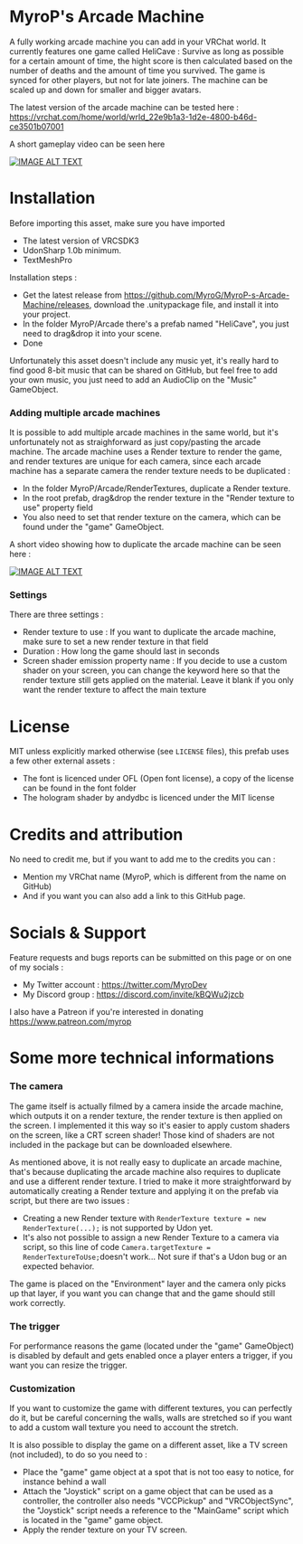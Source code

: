 # MyroP's Arcade Machine

A fully working arcade machine you can add in your VRChat world.
It currently features one game called HeliCave : Survive as long as possible for a certain amount of time, the hight score is then calculated based on the number of deaths and the amount of time you survived.
The game is synced for other players, but not for late joiners.
The machine can be scaled up and down for smaller and bigger avatars.

The latest version of the arcade machine can be tested here : https://vrchat.com/home/world/wrld_22e9b1a3-1d2e-4800-b46d-ce3501b07001

A short gameplay video can be seen here

[![IMAGE ALT TEXT](http://img.youtube.com/vi/W5GbZqcVN9A/0.jpg)](http://www.youtube.com/watch?v=W5GbZqcVN9A "MyroP's arcade machine")

# Installation

Before importing this asset, make sure you have imported
- The latest version of VRCSDK3
- UdonSharp 1.0b minimum.
- TextMeshPro

Installation steps :
- Get the latest release from https://github.com/MyroG/MyroP-s-Arcade-Machine/releases, download the .unitypackage file, and install it into your project.
- In the folder MyroP/Arcade there's a prefab named "HeliCave", you just need to drag&drop it into your scene.
- Done

Unfortunately this asset doesn't include any music yet, it's really hard to find good 8-bit music that can be shared on GitHub, but feel free to add your own music, you just need to add an AudioClip on the "Music" GameObject.

### Adding multiple arcade machines

It is possible to add multiple arcade machines in the same world, but it's unfortunately not as straighforward as just copy/pasting the arcade machine.
The arcade machine uses a Render texture to render the game, and render textures are unique for each camera, since each arcade machine has a separate camera the render texture needs to be duplicated :
- In the folder MyroP/Arcade/RenderTextures, duplicate a Render texture.
- In the root prefab, drag&drop the render texture in the "Render texture to use" property field
- You also need to set that render texture on the camera, which can be found under the "game" GameObject.

A short video showing how to duplicate the arcade machine can be seen here :

[![IMAGE ALT TEXT](http://img.youtube.com/vi/BAtLaxdguMQ/0.jpg)](http://www.youtube.com/watch?v=BAtLaxdguMQ "How to duplicate the arcade machine")

### Settings

There are three settings :
- Render texture to use : If you want to duplicate the arcade machine, make sure to set a new render texture in that field
- Duration : How long the game should last in seconds
- Screen shader emission property name : If you decide to use a custom shader on your screen, you can change the keyword here so that the render texture still gets applied on the material. Leave it blank if you only want the render texture to affect the main texture

# License

MIT unless explicitly marked otherwise (see `LICENSE` files), this prefab uses a few other external assets :
- The font is licenced under OFL (Open font license), a copy of the license can be found in the font folder
- The hologram shader by andydbc is licenced under the MIT license

# Credits and attribution

No need to credit me, but if you want to add me to the credits you can :
- Mention my VRChat name (MyroP, which is different from the name on GitHub)
- And if you want you can also add a link to this GitHub page.

# Socials & Support

Feature requests and bugs reports can be submitted on this page or on one of my socials :
- My Twitter account : https://twitter.com/MyroDev
- My Discord group : https://discord.com/invite/kBQWu2jzcb

I also have a Patreon if you're interested in donating https://www.patreon.com/myrop

# Some more technical informations

### The camera

The game itself is actually filmed by a camera inside the arcade machine, which outputs it on a render texture, the render texture is then applied on the screen.
I implemented it this way so it's easier to apply custom shaders on the screen, like a CRT screen shader! Those kind of shaders are not included in the package but can be downloaded elsewhere.

As mentioned above, it is not really easy to duplicate an arcade machine, that's because duplicating the arcade machine also requires to duplicate and use a different render texture. I tried to make it more straightforward by automatically creating a Render texture and applying it on the prefab via script, but there are two issues :
- Creating a new Render texture with `RenderTexture texture = new RenderTexture(...);` is not supported by Udon yet.
- It's also not possible to assign a new Render Texture to a camera via script, so this line of code `Camera.targetTexture = RenderTextureToUse;`doesn't work... Not sure if that's a Udon bug or an expected behavior.

The game is placed on the "Environment" layer and the camera only picks up that layer, if you want you can change that and the game should still work correctly.

### The trigger

For performance reasons the game (located under the "game" GameObject) is disabled by default and gets enabled once a player enters a trigger, if you want you can resize the trigger.

### Customization

If you want to customize the game with different textures, you can perfectly do it, but be careful concerning the walls, walls are stretched so if you want to add a custom wall texture you need to account the stretch.

It is also possible to display the game on a different asset, like a TV screen (not included), to do so you need to :
- Place the "game" game object at a spot that is not too easy to notice, for instance behind a wall
- Attach the "Joystick" script on a game object that can be used as a controller, the controller also needs "VCCPickup" and "VRCObjectSync", the "Joystick" script needs a reference to the "MainGame" script which is located in the "game" game object.
- Apply the render texture on your TV screen.

